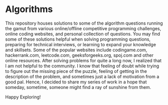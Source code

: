 # Algorithms
This repository houses solutions to some of the algorithm questions running the gamut from various online/offline competitive programming challenges, online coding websites, and personal collection of questions. 
You may find some of these solutions helpful when solving programming questions, preparing for technical interviews, or learning to expand your knowledge and skillsets. 
Some of the popular websites include codingame.com, hackerrank.com, leetcode.com, geeksforgeeks.org, spoj.com and other online resources.
After solving problems for quite a long now, I realized that I am not helpful to the community. I know that feeling of doubt while trying to figure out the missing piece of the puzzle, feeling of getting in the description of the problem, and sometimes just a lack of motivation from a good pal.
Hence, I decided to share my series of work in a hope that someday, sometime, someone might find a ray of sunshine from them.

Happy Exploring!
